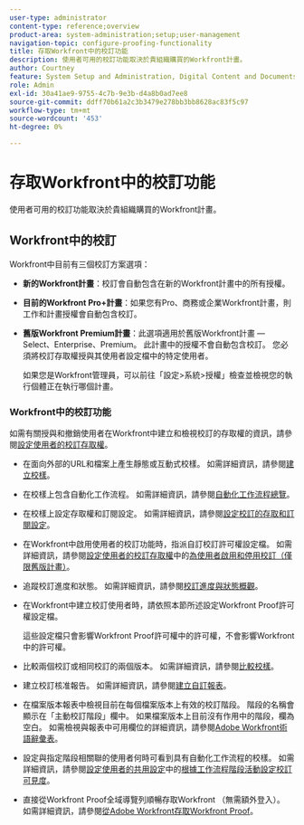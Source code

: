 ```yaml
---
user-type: administrator
content-type: reference;overview
product-area: system-administration;setup;user-management
navigation-topic: configure-proofing-functionality
title: 存取Workfront中的校訂功能
description: 使用者可用的校訂功能取決於貴組織購買的Workfront計畫。
author: Courtney
feature: System Setup and Administration, Digital Content and Documents
role: Admin
exl-id: 30a41ae9-9755-4c7b-9e3b-d4a8b0ad7ee8
source-git-commit: ddff70b61a2c3b3479e278bb3bb8628ac83f5c97
workflow-type: tm+mt
source-wordcount: '453'
ht-degree: 0%

---
```


# 存取Workfront中的校訂功能

使用者可用的校訂功能取決於貴組織購買的Workfront計畫。

## Workfront中的校訂

Workfront中目前有三個校訂方案選項：

* **新的Workfront計畫**：校訂會自動包含在新的Workfront計畫中的所有授權。
* **目前的Workfront Pro+計畫**：如果您有Pro、商務或企業Workfront計畫，則工作和計畫授權會自動包含校訂。
* **舊版Workfront Premium計畫**：此選項適用於舊版Workfront計畫 — Select、Enterprise、Premium。 此計畫中的授權不會自動包含校訂。 您必須將校訂存取權授與其使用者設定檔中的特定使用者。

  如果您是Workfront管理員，可以前往「設定>系統>授權」檢查並檢視您的執行個體正在執行哪個計畫。

### Workfront中的校訂功能

如需有關授與和撤銷使用者在Workfront中建立和檢視校訂的存取權的資訊，請參閱[設定使用者的校訂存取權](../../../administration-and-setup/manage-workfront/configure-proofing/configure-a-users-proofing-access.md)。

* 在面向外部的URL和檔案上產生靜態或互動式校樣。 如需詳細資訊，請參閱[建立校樣](../../../review-and-approve-work/proofing/creating-proofs-within-workfront/create-proofs-in-wf.md)。
* 在校樣上包含自動化工作流程。 如需詳細資訊，請參閱[自動化工作流程總覽](../../../review-and-approve-work/proofing/proofing-overview/automated-workflow.md)。
* 在校樣上設定存取權和訂閱設定。 如需詳細資訊，請參閱[設定校訂的存取和訂閱設定](../../../review-and-approve-work/proofing/managing-proofs-within-workfront/configure-access-subscription-settings-proof.md)。
* 在Workfront中啟用使用者的校訂功能時，指派自訂校訂許可權設定檔。 如需詳細資訊，請參閱[設定使用者的校訂存取權](../../../administration-and-setup/manage-workfront/configure-proofing/configure-a-users-proofing-access.md)中的[為使用者啟用和停用校訂（僅限舊版計畫）](../../../administration-and-setup/manage-workfront/configure-proofing/configure-a-users-proofing-access.md#enabling-and-disabling-proofing-for-a-user)。
* 追蹤校訂進度和狀態。 如需詳細資訊，請參閱[校訂進度與狀態概觀](../../../review-and-approve-work/proofing/proofing-overview/view-progress-status-proof.md)。
* 在Workfront中建立校訂使用者時，請依照本節所述設定Workfront Proof許可權設定檔。

  這些設定檔只會影響Workfront Proof許可權中的許可權，不會影響Workfront中的許可權。

* 比較兩個校訂或相同校訂的兩個版本。 如需詳細資訊，請參閱[比較校樣](../../../review-and-approve-work/proofing/reviewing-proofs-within-workfront/review-a-proof/compare-proofs.md)。
* 建立校訂核准報告。 如需詳細資訊，請參閱[建立自訂報表](../../../reports-and-dashboards/reports/creating-and-managing-reports/create-custom-report.md)。
* 在檔案版本報表中檢視目前在每個檔案版本上有效的校訂階段。 階段的名稱會顯示在「主動校訂階段」欄中。 如果檔案版本上目前沒有作用中的階段，欄為空白。 如需檢視與報表中可用欄位的詳細資訊，請參閱[Adobe Workfront術語辭彙表](../../../workfront-basics/navigate-workfront/workfront-navigation/workfront-terminology-glossary.md)。
* 設定與指定階段相關聯的使用者何時可看到具有自動化工作流程的校樣。 如需詳細資訊，請參閱[設定使用者的共用設定](../../../administration-and-setup/manage-workfront/configure-proofing/configure-sharing-settings-users.md)中的[根據工作流程階段活動設定校訂可見度](../../../administration-and-setup/manage-workfront/configure-proofing/configure-sharing-settings-users.md#configuring-proof-visibility-based-on-workflow-stage-activity)。
* 直接從Workfront Proof全域導覽列順暢存取Workfront （無需額外登入）。 如需詳細資訊，請參閱[從Adobe Workfront存取Workfront Proof](../../../review-and-approve-work/proofing/managing-proofs-within-workfront/access-wf-proof-in-workfront.md)。

<!--
>[!NOTE]
>
>There are some capabilities included in Workfront Proof standalone that are not included in Proofing in Workfront. To learn more, see [Standalone Workfront Proof to Integrated Proofing in Workfront overview](../../../administration-and-setup/manage-workfront/configure-proofing/move-to-proofing-in-workfront.md)
-->
